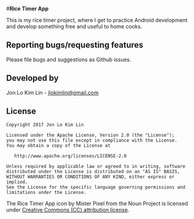 #**Rice Timer App**

This is my rice timer project, where I get to practice Android development and develop something free and useful to home cooks.

## Reporting bugs/requesting features
Please file bugs and suggestions as Github issues.

## Developed by
Jon Lo Kim Lin - jlokimlin@gmail.com

## License

    Copyright 2017 Jon Lo Kim Lin

    Licensed under the Apache License, Version 2.0 (the "License");
    you may not use this file except in compliance with the License.
    You may obtain a copy of the License at

       http://www.apache.org/licenses/LICENSE-2.0

    Unless required by applicable law or agreed to in writing, software
    distributed under the License is distributed on an "AS IS" BASIS,
    WITHOUT WARRANTIES OR CONDITIONS OF ANY KIND, either express or implied.
    See the License for the specific language governing permissions and
    limitations under the License.
    
The Rice Timer App icon by Mister Pixel from the Noun Project is licensed under [Creative Commons (CC) attribution license](https://creativecommons.org/licenses/by/2.0/).